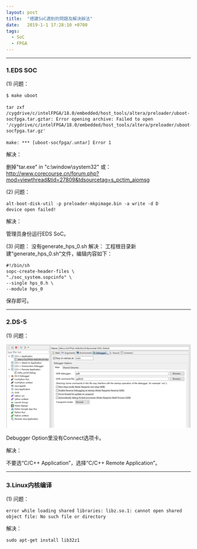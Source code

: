 ```yaml
---
layout: post
title:  "搭建SoC遇到的問題及解決辦法"
date:   2019-1-1 17:28:10 +0700
tags:
  - SoC
  - FPGA
---
```


-------
### 1.EDS SOC

(1) 问题：
```
$ make uboot

tar zxf /cygdrive/c/intelFPGA/18.0/embedded/host_tools/altera/preloader/uboot-socfpga.tar.gztar: Error opening archive: Failed to open '/cygdrive/c/intelFPGA/18.0/embedded/host_tools/altera/preloader/uboot-socfpga.tar.gz' 

make: *** [uboot-socfpga/.untar] Error 1
```

解决：

删掉"tar.exe" in "c:\window\system32"
或：http://www.corecourse.cn/forum.php?mod=viewthread&tid=27809&tdsourcetag=s_pctim_aiomsg


(2) 问题：
```
alt-boot-disk-util -p preloader-mkpimage.bin -a write -d D
device open failed!
```
解决：

管理员身份运行EDS SoC。

(3) 问题：
没有generate_hps_0.sh
解决：
工程根目录新建“generate_hps_0.sh“文件，编辑内容如下：
```
#!/bin/sh
sopc-create-header-files \
"./soc_system.sopcinfo" \
--single hps_0.h \
--module hps_0
```
保存即可。


-------

### 2.DS-5

(1) 问题：

![1](https://raw.githubusercontent.com/Verdvana/Verdvana.github.io/master/_posts/%E6%90%AD%E5%BB%BASoC%E9%81%87%E5%88%B0%E7%9A%84%E5%95%8F%E9%A1%8C%E5%8F%8A%E8%A7%A3%E6%B1%BA%E8%BE%A6%E6%B3%95/1.jpg)
 
Debugger Option里没有Connect选项卡。

解决：

不要选“C/C++ Application”，选择“C/C++ Remote Application”。


------------------

### 3.Linux内核编译

(1) 问题：
```
error while loading shared libraries: libz.so.1: cannot open shared object file: No such file or directory
```

解决：
```shell
sudo apt-get install lib32z1
```

